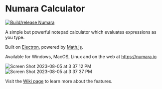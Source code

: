 # Numara Calculator

[![Build/release Numara](https://github.com/bornova/numara-calculator/actions/workflows/build.yml/badge.svg)](https://github.com/bornova/numara-calculator/actions/workflows/build.yml)

A simple but powerful notepad calculator which evaluates expressions as you type.

Built on [Electron](https://github.com/electron/electron), powered by [Math.js](https://github.com/josdejong/mathjs).

Available for Windows, MacOS, Linux and on the web at https://numara.io

![Screen Shot 2023-08-05 at 3 37 12 PM](https://github.com/bornova/numara-calculator/assets/35872220/eaafdd94-c8b2-4cc3-9234-33a47d42f20a)![Screen Shot 2023-08-05 at 3 37 37 PM](https://github.com/bornova/numara-calculator/assets/35872220/870e70ce-6433-4591-9964-0b097997c5e9)

Visit the [Wiki page](https://github.com/bornova/numara-calculator/wiki) to learn more about the features.
